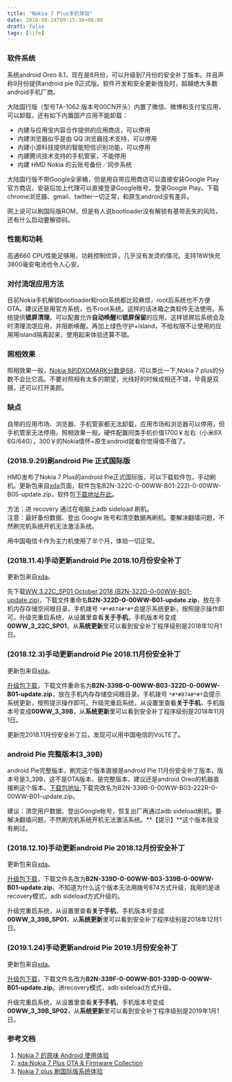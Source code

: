 ```yaml
---
title: "Nokia 7 Plus手机体验"
date: 2018-08-24T09:15:38+08:00
draft: false
tags: [life]
---
```


### 软件系统 

系统android Oreo 8.1，现在是8月份，可以升级到7月份的安全补丁版本。并且声称9月份提供android pie 9正式版。软件开发和安全更新很及时，超越绝大多数android手机厂商。

<!--more-->

大陆国行版（型号TA-1062 版本号00CN开头）内置了微信、微博和支付宝应用，可以卸载，还有如下内置国产应用不能卸载：

- 内建与应用宝内容合作提供的应用商店，可以停用
- 内建浏览器似乎是由 QQ 浏览器技术支持，可以停用
- 内建小源科技提供的智能短信识别功能，可以停用
- 内建腾讯技术支持的手机管家，不能停用
- 内建 HMD Nokia 的云账号备份／同步系统

大陆国行版不带Google全家桶，但是用自带应用商店可以直接安装Google Play官方商店，安装后加上代理可以直接登录Google账号，登录Google Play。下载chrome浏览器、gmail、twitter一切正常，和原生android没有差异。

网上说可以刷国际版ROM，但是有人说bootloader没有解锁有基带丢失的风险，还有什么启动要解锁码。

### 性能和功耗

高通660 CPU性能足够用，功耗控制优异，几乎没有发烫的情况。支持18W快充3800毫安电池也令人心安。

### 对付流氓应用方法

目前Nokia手机解锁bootloader和root系统都比较麻烦，root后系统也不方便OTA。建议还是用官方系统，也不root系统。这样的话冰箱之类软件无法使用。系统提供**锁屏清理**，可以配置允许**自动唤醒**和**锁屏保留**的应用，这样锁屏后系统会及时清理流氓应用，并阻断唤醒。再加上绿色守护+island，不给权限不让使用的应用用island隔离起来，使用起来体验还算不错。

### 照相效果

照相效果一般，[Nokia 8的DXOMARK分数是68](https://www.dxomark.com/nokia-8-review-nokias-return-high-end-segment/)，可以类比一下,Nokia 7 plus的分数不会比它高。不要对照相有太多的期望，光线好的时候成相还不错，毕竟是双摄，还可以打开美颜。

### 缺点

自带的应用市场、浏览器、手机管家都无法卸载，应用市场和浏览器可以停用，但手机管家无法停用。照相效果一般。硬件配置同类手机价值1700￥左右（小米6X  6G/64G），300￥的Nokia情怀+原生android就看你觉得值不值了。

### (2018.9.29)刷android Pie 正式国际版

HMD发布了Nokia 7 Plus的android Pie正式国际版，可以下载软件包，手动刷机。更新包来自[xda](https://forum.xda-developers.com/nokia-7-plus/development/ota-nokia-7-plus-ota-links-t3818774)页面，软件包名B2N-322C-0-00WW-B01-222I-0-00WW-B05-update.zip，软件包[下载地址在此](https://android.googleapis.com/packages/ota-api/nokia_b2nsprout_onyx00ww/105d70f18f853101a4e4d47f66b60a97318bc589.zip)。

方法：进 recovery 通过在电脑上adb sideload 刷机。   
注意：最好备份数据、登出 Google 账号和清空数据再刷机。要解决翻墙问题，不然刷完机系统开机无法激活系统。

用中国电信卡作为主力机使用了半个月，体验一切正常。

### (2018.11.4)手动更新android Pie 2018.10月份安全补丁

更新包来自[xda](https://forum.xda-developers.com/nokia-7-plus/development/ota-nokia-7-plus-ota-links-t3818774)。

先下载[WW 3.22C_SP01 October 2018 (B2N-322D-0-00WW-B01-update.zip)](https://android.googleapis.com/packages/ota-api/nokia_b2nsprout_onyx00ww/d734e46db890dc1ca67009c7341f0c2b5da22e87.zip)，下载文件重命名**B2N-322D-0-00WW-B01-update.zip**，放在手机内存存储空间根目录。手机拨号 `*#*#874#*#*`会提示系统更新，按照提示操作即可。升级完重启系统，从设置里查看**关于手机**，手机版本号变成**00WW_3_22C_SP01**，从**系统更新**里可以看到安全补丁程序级别是2018年10月1日。

### (2018.12.3)手动更新android Pie 2018.11月份安全补丁

更新包来自[xda](https://forum.xda-developers.com/nokia-7-plus/development/ota-nokia-7-plus-ota-links-t3818774)。

[升级包下载](https://android.googleapis.com/packages/ota-api/nokia_b2nsprout_onyx00ww/72426218bf9f8a4a5da6798ae7341e45a3c00540.zip)，下载文件重命名为**B2N-339B-0-00WW-B03-322D-0-00WW-B01-update.zip**，放在手机内存存储空间根目录。手机拨号 `*#*#874#*#*`会提示系统更新，按照提示操作即可。升级完重启系统，从设置里查看**关于手机**，手机版本号变成**00WW_3_39B**，从**系统更新**里可以看到安全补丁程序级别是2018年11月1日。

更新完2018.11月份安全补丁后，发现可以用中国电信的VoLTE了。

### android Pie 完整版本(3_39B)

android Pie完整版本，刷完这个版本直接是android Pie 11月份安全补丁版本，版本号是3_39B，这不是OTA版本，是完整版本，建议还是android Oreo的机器直接刷这个版本。[下载包地址](https://android.googleapis.com/packages/ota-api/nokia_b2nsprout_onyx00ww/8e46fce41f211c1b68e14c7873e9b575a0ea596b.zip),下载完改名为B2N-339B-0-00WW-B03-222R-0-00WW-B01-update.zip。

建议：清空用户数据、登出Google帐号，恢复出厂再通过adb sideload刷机。要解决翻墙问题，不然刷完机系统开机无法激活系统。**【提示】**这个版本我没有刷过。

### (2018.12.10)手动更新android Pie 2018.12月份安全补丁

更新包来自[xda](https://forum.xda-developers.com/nokia-7-plus/development/ota-nokia-7-plus-ota-links-t3818774)。

[升级包下载](https://android.googleapis.com/packages/ota-api/nokia_b2nsprout_onyx00ww/0f62e4e3a82403e1cc58cce9dad8e5dd1a75994e.zip)，下载文件名改为**B2N-339D-0-00WW-B03-339B-0-00WW-B01-update.zip**。不知道为什么这个版本无法用拨号874方式升级，我用的是进recovery模式，adb sideload方式升级的。

升级完重启系统，从设置里查看**关于手机**，手机版本号变成**00WW_3_39B_SP01**，从**系统更新**里可以看到安全补丁程序级别是2018年12月1日。

### (2019.1.24)手动更新android Pie 2019.1月份安全补丁

更新包来自[xda](https://forum.xda-developers.com/nokia-7-plus/development/ota-nokia-7-plus-ota-links-t3818774)。

[升级包下载](https://android.googleapis.com/packages/ota-api/nokia_b2nsprout_onyx00ww/93147f19920a9992b6b10fb17bc0240377e8a818.zip)，下载文件名改为**B2N-339F-0-00WW-B01-339D-0-00WW-B01-update.zip**。进recovery模式，adb sideload方式升级。

升级完重启系统，从设置里查看**关于手机**，手机版本号变成**00WW_3_39B_SP02**，从**系统更新**里可以看到安全补丁程序级别是2019年1月1日。

### 参考文档

1. [Nokia 7 的原味 Android 使用体验](https://steemit.com/cn/@momok/nokia-7-android)
1. [xda:Nokia 7 Plus OTA & Firmware Collection](https://forum.xda-developers.com/nokia-7-plus/development/ota-nokia-7-plus-ota-links-t3818774)
1. [Nokia 7 plus 刷国际版系统体验](https://www.v2ex.com/t/463712)

